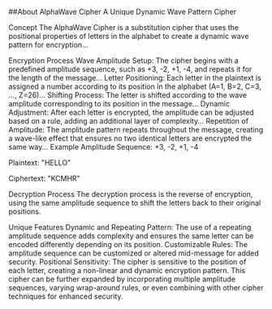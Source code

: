 ##About AlphaWave Cipher
A Unique Dynamic Wave Pattern Cipher

Concept
The AlphaWave Cipher is a substitution cipher that uses the positional properties of letters in the alphabet to create a dynamic wave pattern for encryption...

Encryption Process
Wave Amplitude Setup: The cipher begins with a predefined amplitude sequence, such as +3, -2, +1, -4, and repeats it for the length of the message...
Letter Positioning: Each letter in the plaintext is assigned a number according to its position in the alphabet (A=1, B=2, C=3, ..., Z=26)...
Shifting Process: The letter is shifted according to the wave amplitude corresponding to its position in the message...
Dynamic Adjustment: After each letter is encrypted, the amplitude can be adjusted based on a rule, adding an additional layer of complexity...
Repetition of Amplitude: The amplitude pattern repeats throughout the message, creating a wave-like effect that ensures no two identical letters are encrypted the same way...
Example
Amplitude Sequence: +3, -2, +1, -4

Plaintext: "HELLO"

Ciphertext: "KCMHR"

Decryption Process
The decryption process is the reverse of encryption, using the same amplitude sequence to shift the letters back to their original positions.

Unique Features
Dynamic and Repeating Pattern: The use of a repeating amplitude sequence adds complexity and ensures the same letter can be encoded differently depending on its position.
Customizable Rules: The amplitude sequence can be customized or altered mid-message for added security.
Positional Sensitivity: The cipher is sensitive to the position of each letter, creating a non-linear and dynamic encryption pattern.
This cipher can be further expanded by incorporating multiple amplitude sequences, varying wrap-around rules, or even combining with other cipher techniques for enhanced security.

